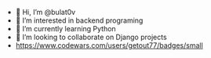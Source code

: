 - 👋 Hi, I’m @bulat0v
- 👀 I’m interested in backend programing
- 🌱 I’m currently learning Python
- 💞️ I’m looking to collaborate on Django projects
- https://www.codewars.com/users/getout77/badges/small 

<!---
bulat0v/bulat0v is a ✨ special ✨ repository because its `README.md` (this file) appears on your GitHub profile.
You can click the Preview link to take a look at your changes.
--->

